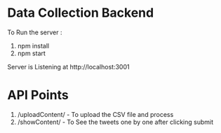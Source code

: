# Data Collection Backend

To Run the server : 
1. npm install
2. npm start

Server is Listening at http://localhost:3001

# API Points
1. /uploadContent/ - To upload the CSV file and process
2. /showContent/   - To See the tweets one by one after clicking submit
